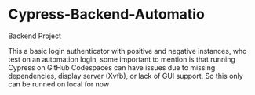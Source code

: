 # Cypress-Backend-Automatio
Backend Project

This a basic login authenticator with positive and negative instances, who test on an automation login, some important to mention is that running Cypress on GitHub Codespaces can have issues due to missing dependencies, display server (Xvfb), or lack of GUI support. So this only can be runned on local for now